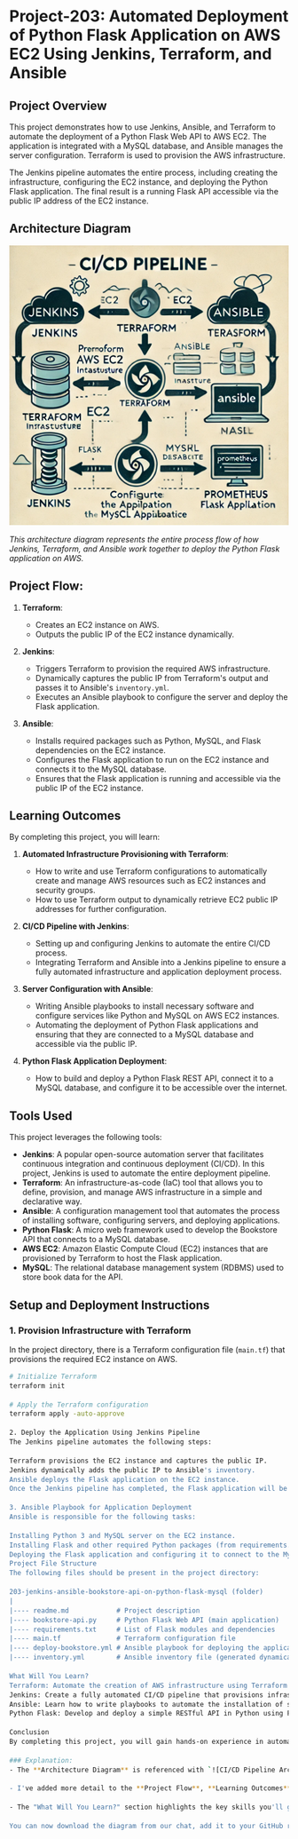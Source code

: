 # Project-203: Automated Deployment of Python Flask Application on AWS EC2 Using Jenkins, Terraform, and Ansible

## Project Overview

This project demonstrates how to use Jenkins, Ansible, and Terraform to automate the deployment of a Python Flask Web API to AWS EC2. The application is integrated with a MySQL database, and Ansible manages the server configuration. Terraform is used to provision the AWS infrastructure.

The Jenkins pipeline automates the entire process, including creating the infrastructure, configuring the EC2 instance, and deploying the Python Flask application. The final result is a running Flask API accessible via the public IP address of the EC2 instance.

## Architecture Diagram

![CI/CD Pipeline Architecture](./images/architecture.png)

_This architecture diagram represents the entire process flow of how Jenkins, Terraform, and Ansible work together to deploy the Python Flask application on AWS._

## Project Flow:

1. **Terraform**:
   - Creates an EC2 instance on AWS.
   - Outputs the public IP of the EC2 instance dynamically.

2. **Jenkins**:
   - Triggers Terraform to provision the required AWS infrastructure.
   - Dynamically captures the public IP from Terraform's output and passes it to Ansible's `inventory.yml`.
   - Executes an Ansible playbook to configure the server and deploy the Flask application.

3. **Ansible**:
   - Installs required packages such as Python, MySQL, and Flask dependencies on the EC2 instance.
   - Configures the Flask application to run on the EC2 instance and connects it to the MySQL database.
   - Ensures that the Flask application is running and accessible via the public IP of the EC2 instance.

## Learning Outcomes

By completing this project, you will learn:

1. **Automated Infrastructure Provisioning with Terraform**:
   - How to write and use Terraform configurations to automatically create and manage AWS resources such as EC2 instances and security groups.
   - How to use Terraform output to dynamically retrieve EC2 public IP addresses for further configuration.

2. **CI/CD Pipeline with Jenkins**:
   - Setting up and configuring Jenkins to automate the entire CI/CD process.
   - Integrating Terraform and Ansible into a Jenkins pipeline to ensure a fully automated infrastructure and application deployment process.

3. **Server Configuration with Ansible**:
   - Writing Ansible playbooks to install necessary software and configure services like Python and MySQL on AWS EC2 instances.
   - Automating the deployment of Python Flask applications and ensuring that they are connected to a MySQL database and accessible via the public IP.

4. **Python Flask Application Deployment**:
   - How to build and deploy a Python Flask REST API, connect it to a MySQL database, and configure it to be accessible over the internet.

## Tools Used

This project leverages the following tools:

- **Jenkins**: A popular open-source automation server that facilitates continuous integration and continuous deployment (CI/CD). In this project, Jenkins is used to automate the entire deployment pipeline.
- **Terraform**: An infrastructure-as-code (IaC) tool that allows you to define, provision, and manage AWS infrastructure in a simple and declarative way.
- **Ansible**: A configuration management tool that automates the process of installing software, configuring servers, and deploying applications.
- **Python Flask**: A micro web framework used to develop the Bookstore API that connects to a MySQL database.
- **AWS EC2**: Amazon Elastic Compute Cloud (EC2) instances that are provisioned by Terraform to host the Flask application.
- **MySQL**: The relational database management system (RDBMS) used to store book data for the API.

## Setup and Deployment Instructions

### 1. Provision Infrastructure with Terraform

In the project directory, there is a Terraform configuration file (`main.tf`) that provisions the required EC2 instance on AWS.

```bash
# Initialize Terraform
terraform init

# Apply the Terraform configuration
terraform apply -auto-approve

2. Deploy the Application Using Jenkins Pipeline
The Jenkins pipeline automates the following steps:

Terraform provisions the EC2 instance and captures the public IP.
Jenkins dynamically adds the public IP to Ansible's inventory.
Ansible deploys the Flask application on the EC2 instance.
Once the Jenkins pipeline has completed, the Flask application will be running and accessible via the public IP address of the EC2 instance.

3. Ansible Playbook for Application Deployment
Ansible is responsible for the following tasks:

Installing Python 3 and MySQL server on the EC2 instance.
Installing Flask and other required Python packages (from requirements.txt).
Deploying the Flask application and configuring it to connect to the MySQL database.
Project File Structure
The following files should be present in the project directory:

203-jenkins-ansible-bookstore-api-on-python-flask-mysql (folder)
|
|---- readme.md            # Project description
|---- bookstore-api.py     # Python Flask Web API (main application)
|---- requirements.txt     # List of Flask modules and dependencies
|---- main.tf              # Terraform configuration file
|---- deploy-bookstore.yml # Ansible playbook for deploying the application
|---- inventory.yml        # Ansible inventory file (generated dynamically by Jenkins)

What Will You Learn?
Terraform: Automate the creation of AWS infrastructure using Terraform's infrastructure-as-code (IaC) capabilities.
Jenkins: Create a fully automated CI/CD pipeline that provisions infrastructure, configures servers, and deploys applications.
Ansible: Learn how to write playbooks to automate the installation of software and configuration of servers.
Python Flask: Develop and deploy a simple RESTful API in Python using Flask, integrated with a MySQL database.

Conclusion
By completing this project, you will gain hands-on experience in automating infrastructure provisioning, server configuration, and application deployment using industry-standard tools such as Jenkins, Terraform, and Ansible.

### Explanation:
- The **Architecture Diagram** is referenced with `![CI/CD Pipeline Architecture](./images/architecture.png)`. This assumes you've uploaded the diagram to your repository's `images` folder. If it's in the root directory, change the path to `./architecture.png`.
  
- I've added more detail to the **Project Flow**, **Learning Outcomes**, and **Tools Used** sections.

- The "What Will You Learn?" section highlights the key skills you'll gain from this project.

You can now download the diagram from our chat, add it to your GitHub repository, and update the link in the README accordingly.
